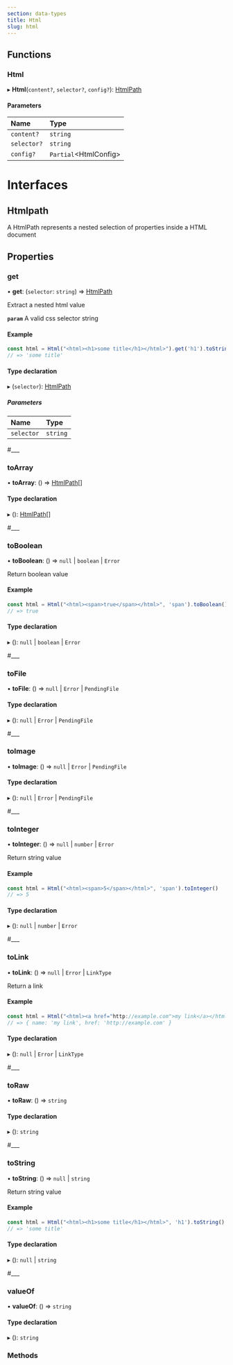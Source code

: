 ```yaml
---
section: data-types
title: Html
slug: html
---
```




## Functions

### Html

▸ **Html**(`content?`, `selector?`, `config?`): [HtmlPath](#htmlpath)

#### Parameters

| Name | Type |
| :------ | :------ |
| `content?` | `string` |
| `selector?` | `string` |
| `config?` | `Partial`<HtmlConfig\> |

# Interfaces

## Htmlpath

A HtmlPath represents a nested selection of
properties inside a HTML document

  ## Properties

### get

• **get**: (`selector`: `string`) => [HtmlPath](#htmlpath)

Extract a nested html value

**`param`** A valid css selector string

#### Example

```typescript
const html = Html("<html><h1>some title</h1></html>").get('h1').toString()
// => 'some title'
```

#### Type declaration

▸ (`selector`): [HtmlPath](#htmlpath)

##### Parameters

| Name | Type |
| :------ | :------ |
| `selector` | `string` |

#___

### toArray

• **toArray**: () => [HtmlPath](#htmlpath)[]

#### Type declaration

▸ (): [HtmlPath](#htmlpath)[]

#___

### toBoolean

• **toBoolean**: () => ``null`` \| `boolean` \| `Error`

Return boolean value

#### Example

```typescript
const html = Html("<html><span>true</span></html>", 'span').toBoolean()
// => true
```

#### Type declaration

▸ (): ``null`` \| `boolean` \| `Error`

#___

### toFile

• **toFile**: () => ``null`` \| `Error` \| `PendingFile`

#### Type declaration

▸ (): ``null`` \| `Error` \| `PendingFile`

#___

### toImage

• **toImage**: () => ``null`` \| `Error` \| `PendingFile`

#### Type declaration

▸ (): ``null`` \| `Error` \| `PendingFile`

#___

### toInteger

• **toInteger**: () => ``null`` \| `number` \| `Error`

Return string value

#### Example

```typescript
const html = Html("<html><span>5</span></html>", 'span').toInteger()
// => 5
```

#### Type declaration

▸ (): ``null`` \| `number` \| `Error`

#___

### toLink

• **toLink**: () => ``null`` \| `Error` \| `LinkType`

Return a link

#### Example

```typescript
const html = Html("<html><a href="http://example.com">my link</a></html>", 'a').toLink()
// => { name: 'my link', href: 'http://example.com' }
```

#### Type declaration

▸ (): ``null`` \| `Error` \| `LinkType`

#___

### toRaw

• **toRaw**: () => `string`

#### Type declaration

▸ (): `string`

#___

### toString

• **toString**: () => ``null`` \| `string`

Return string value

#### Example

```typescript
const html = Html("<html><h1>some title</h1></html>", 'h1').toString()
// => 'some title'
```

#### Type declaration

▸ (): ``null`` \| `string`

#___

### valueOf

• **valueOf**: () => `string`

#### Type declaration

▸ (): `string`

### Methods

